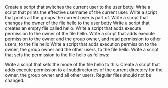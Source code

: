 Create a script that switches the current user to the user betty.
Write a script that prints the effective username of the current user.
Write a script that prints all the groups the current user is part of.
Write a script that changes the owner of the file hello to the user betty
Write a script that creates an empty file called hello.
Write a script that adds execute permission to the owner of the file hello.
Write a script that adds execute permission to the owner and the group owner, and read permission to other users, to the file hello
Write a script that adds execution permission to the owner, the group owner and the other users, to the file hello.
Write a script that sets the permission to the file hello as follows:

Write a script that sets the mode of the file hello to this:
Create a script that adds execute permission to all subdirectories of the current directory for the owner, the group owner and all other users. Regular files should not be changed..
